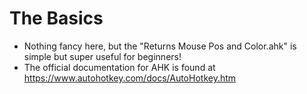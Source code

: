 # The Basics #

- Nothing fancy here, but the "Returns Mouse Pos and Color.ahk" is simple but super useful for beginners!
- The official documentation for AHK is found at https://www.autohotkey.com/docs/AutoHotkey.htm
